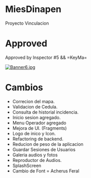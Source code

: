 # MiesDinapen
Proyecto Vinculacion

# Approved

Approved by Inspector #5 
&& =KeyMa=

[![Banner6.jpg](https://i.postimg.cc/8z3gHwPC/Banner6.jpg)](https://postimg.cc/v4WK8rnR)

# Cambios

- Correcion del mapa.
- Validacion de Cedula.
- Consulta de historial incidencia.
- Inicio sesion agregado.
- Menu Operador agregado
- Mejora de UI. (Fragments)
- Logo de inico y Icon.
- Refactoring de backend.
- Reducion de peso de la aplicacion
- Guardar Sesiones de Usuarios
- Galeria audios y fotos
- Reproductor de Audios.
- SplashScreen
- Cambio de Font = Acherus Feral